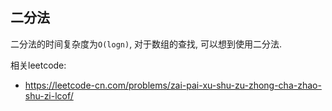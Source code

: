 ## 二分法
二分法的时间复杂度为`O(logn)`, 对于数组的查找, 可以想到使用二分法.

相关leetcode: 
- https://leetcode-cn.com/problems/zai-pai-xu-shu-zu-zhong-cha-zhao-shu-zi-lcof/